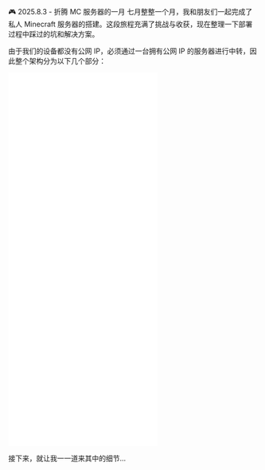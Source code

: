 🎮 2025.8.3 - 折腾 MC 服务器的一月
七月整整一个月，我和朋友们一起完成了私人 Minecraft 服务器的搭建。这段旅程充满了挑战与收获，现在整理一下部署过程中踩过的坑和解决方案。

由于我们的设备都没有公网 IP，必须通过一台拥有公网 IP 的服务器进行中转，因此整个架构分为以下几个部分：

![MC-服务器运行端](.\MC-服务器运行端\Readme.md)
![公网中转端](.\公网中转端\Readme.md)
![控制端](.\控制端\Readme.md)
![客户端-PC版](.\客户端-PC版\Readme.md)
![客户端-手机版](.\客户端-手机版\Readme.md)

接下来，就让我一一道来其中的细节...